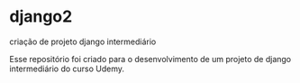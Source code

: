 # django2
criação de projeto django intermediário

Esse repositório foi criado para o desenvolvimento de um projeto de django intermediário do curso Udemy.
